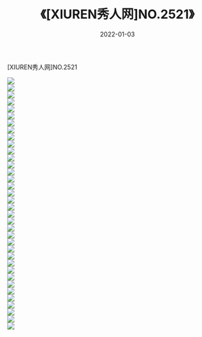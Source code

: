 ﻿---
layout: post
title:  《[XIUREN秀人网]NO.2521》
date:   2022-01-03
img: http://img.660000.xyz/Sharelink/秀人网/秀人网第03部分/[XIUREN秀人网]NO.2521/000.jpg
categories: [美女, 清纯, 唯美]
---

[XIUREN秀人网]NO.2521

 ![](http://img.660000.xyz/Sharelink/秀人网/秀人网第03部分/[XIUREN秀人网]NO.2521/001.jpg) <br>![](http://img.660000.xyz/Sharelink/秀人网/秀人网第03部分/[XIUREN秀人网]NO.2521/002.jpg) <br>![](http://img.660000.xyz/Sharelink/秀人网/秀人网第03部分/[XIUREN秀人网]NO.2521/003.jpg) <br>![](http://img.660000.xyz/Sharelink/秀人网/秀人网第03部分/[XIUREN秀人网]NO.2521/004.jpg) <br>![](http://img.660000.xyz/Sharelink/秀人网/秀人网第03部分/[XIUREN秀人网]NO.2521/005.jpg) <br>![](http://img.660000.xyz/Sharelink/秀人网/秀人网第03部分/[XIUREN秀人网]NO.2521/006.jpg) <br>![](http://img.660000.xyz/Sharelink/秀人网/秀人网第03部分/[XIUREN秀人网]NO.2521/007.jpg) <br>![](http://img.660000.xyz/Sharelink/秀人网/秀人网第03部分/[XIUREN秀人网]NO.2521/008.jpg) <br>![](http://img.660000.xyz/Sharelink/秀人网/秀人网第03部分/[XIUREN秀人网]NO.2521/009.jpg) <br>![](http://img.660000.xyz/Sharelink/秀人网/秀人网第03部分/[XIUREN秀人网]NO.2521/010.jpg) <br>![](http://img.660000.xyz/Sharelink/秀人网/秀人网第03部分/[XIUREN秀人网]NO.2521/011.jpg) <br>![](http://img.660000.xyz/Sharelink/秀人网/秀人网第03部分/[XIUREN秀人网]NO.2521/012.jpg) <br>![](http://img.660000.xyz/Sharelink/秀人网/秀人网第03部分/[XIUREN秀人网]NO.2521/013.jpg) <br>![](http://img.660000.xyz/Sharelink/秀人网/秀人网第03部分/[XIUREN秀人网]NO.2521/014.jpg) <br>![](http://img.660000.xyz/Sharelink/秀人网/秀人网第03部分/[XIUREN秀人网]NO.2521/015.jpg) <br>![](http://img.660000.xyz/Sharelink/秀人网/秀人网第03部分/[XIUREN秀人网]NO.2521/016.jpg) <br>![](http://img.660000.xyz/Sharelink/秀人网/秀人网第03部分/[XIUREN秀人网]NO.2521/017.jpg) <br>![](http://img.660000.xyz/Sharelink/秀人网/秀人网第03部分/[XIUREN秀人网]NO.2521/018.jpg) <br>![](http://img.660000.xyz/Sharelink/秀人网/秀人网第03部分/[XIUREN秀人网]NO.2521/019.jpg) <br>![](http://img.660000.xyz/Sharelink/秀人网/秀人网第03部分/[XIUREN秀人网]NO.2521/020.jpg) <br>![](http://img.660000.xyz/Sharelink/秀人网/秀人网第03部分/[XIUREN秀人网]NO.2521/021.jpg) <br>![](http://img.660000.xyz/Sharelink/秀人网/秀人网第03部分/[XIUREN秀人网]NO.2521/022.jpg) <br>![](http://img.660000.xyz/Sharelink/秀人网/秀人网第03部分/[XIUREN秀人网]NO.2521/023.jpg) <br>![](http://img.660000.xyz/Sharelink/秀人网/秀人网第03部分/[XIUREN秀人网]NO.2521/024.jpg) <br>![](http://img.660000.xyz/Sharelink/秀人网/秀人网第03部分/[XIUREN秀人网]NO.2521/025.jpg) <br>![](http://img.660000.xyz/Sharelink/秀人网/秀人网第03部分/[XIUREN秀人网]NO.2521/026.jpg) <br>![](http://img.660000.xyz/Sharelink/秀人网/秀人网第03部分/[XIUREN秀人网]NO.2521/027.jpg) <br>![](http://img.660000.xyz/Sharelink/秀人网/秀人网第03部分/[XIUREN秀人网]NO.2521/028.jpg) <br>![](http://img.660000.xyz/Sharelink/秀人网/秀人网第03部分/[XIUREN秀人网]NO.2521/029.jpg) <br>![](http://img.660000.xyz/Sharelink/秀人网/秀人网第03部分/[XIUREN秀人网]NO.2521/030.jpg) <br>![](http://img.660000.xyz/Sharelink/秀人网/秀人网第03部分/[XIUREN秀人网]NO.2521/031.jpg) <br>![](http://img.660000.xyz/Sharelink/秀人网/秀人网第03部分/[XIUREN秀人网]NO.2521/032.jpg) <br>![](http://img.660000.xyz/Sharelink/秀人网/秀人网第03部分/[XIUREN秀人网]NO.2521/033.jpg) <br>![](http://img.660000.xyz/Sharelink/秀人网/秀人网第03部分/[XIUREN秀人网]NO.2521/034.jpg) <br>![](http://img.660000.xyz/Sharelink/秀人网/秀人网第03部分/[XIUREN秀人网]NO.2521/035.jpg) <br>![](http://img.660000.xyz/Sharelink/秀人网/秀人网第03部分/[XIUREN秀人网]NO.2521/036.jpg) <br>